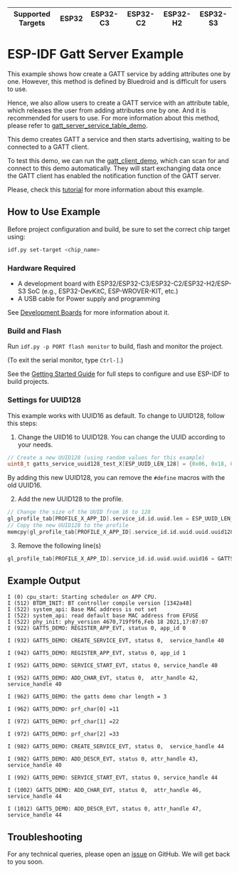 | Supported Targets | ESP32 | ESP32-C3 | ESP32-C2 | ESP32-H2 | ESP32-S3 |
| ----------------- | ----- | -------- | -------- | -------- | -------- |

# ESP-IDF Gatt Server Example

This example shows how create a GATT service by adding attributes one by one. However, this method is defined by Bluedroid and is difficult for users to use.

Hence, we also allow users to create a GATT service with an attribute table, which releases the user from adding attributes one by one. And it is recommended for users to use. For more information about this method, please refer to [gatt_server_service_table_demo](../gatt_server_service_table).

This demo creates GATT a service and then starts advertising, waiting to be connected to a GATT client. 

To test this demo, we can run the [gatt_client_demo](../gatt_client), which can scan for and connect to this demo automatically. They will start exchanging data once the GATT client has enabled the notification function of the GATT server.

Please, check this [tutorial](tutorial/Gatt_Server_Example_Walkthrough.md) for more information about this example.

## How to Use Example

Before project configuration and build, be sure to set the correct chip target using:

```bash
idf.py set-target <chip_name>
```

### Hardware Required

* A development board with ESP32/ESP32-C3/ESP32-C2/ESP32-H2/ESP-S3 SoC (e.g., ESP32-DevKitC, ESP-WROVER-KIT, etc.)
* A USB cable for Power supply and programming

See [Development Boards](https://www.espressif.com/en/products/devkits) for more information about it.

### Build and Flash

Run `idf.py -p PORT flash monitor` to build, flash and monitor the project.

(To exit the serial monitor, type ``Ctrl-]``.)

See the [Getting Started Guide](https://idf.espressif.com/) for full steps to configure and use ESP-IDF to build projects.

### Settings for UUID128

This example works with UUID16 as default. To change to UUID128, follow this steps:

1. Change the UIID16 to UUID128. You can change the UUID according to your needs.

```c
// Create a new UUID128 (using random values for this example)
uint8_t gatts_service_uuid128_test_X[ESP_UUID_LEN_128] = {0x06, 0x18, 0x7a, 0xec, 0xbe, 0x11, 0x11, 0xea, 0x00, 0x16, 0x02, 0x42, 0x01, 0x13, 0x00, 0x04};
```

By adding this new UUID128, you can remove the `#define` macros with the old UUID16.

2. Add the new UUID128 to the profile.

```c
// Change the size of the UUID from 16 to 128
gl_profile_tab[PROFILE_X_APP_ID].service_id.id.uuid.len = ESP_UUID_LEN_128;
// Copy the new UUID128 to the profile
memcpy(gl_profile_tab[PROFILE_X_APP_ID].service_id.id.uuid.uuid.uuid128, gatts_service_uuid128_test_X, ESP_UUID_LEN_128);
```

3. Remove the following line(s)
```c
gl_profile_tab[PROFILE_X_APP_ID].service_id.id.uuid.uuid.uuid16 = GATTS_SERVICE_UUID_TEST_X;
```

## Example Output

```
I (0) cpu_start: Starting scheduler on APP CPU.
I (512) BTDM_INIT: BT controller compile version [1342a48]
I (522) system_api: Base MAC address is not set
I (522) system_api: read default base MAC address from EFUSE
I (522) phy_init: phy_version 4670,719f9f6,Feb 18 2021,17:07:07
I (922) GATTS_DEMO: REGISTER_APP_EVT, status 0, app_id 0

I (932) GATTS_DEMO: CREATE_SERVICE_EVT, status 0,  service_handle 40

I (942) GATTS_DEMO: REGISTER_APP_EVT, status 0, app_id 1

I (952) GATTS_DEMO: SERVICE_START_EVT, status 0, service_handle 40

I (952) GATTS_DEMO: ADD_CHAR_EVT, status 0,  attr_handle 42, service_handle 40

I (962) GATTS_DEMO: the gatts demo char length = 3

I (962) GATTS_DEMO: prf_char[0] =11

I (972) GATTS_DEMO: prf_char[1] =22

I (972) GATTS_DEMO: prf_char[2] =33

I (982) GATTS_DEMO: CREATE_SERVICE_EVT, status 0,  service_handle 44

I (982) GATTS_DEMO: ADD_DESCR_EVT, status 0, attr_handle 43, service_handle 40

I (992) GATTS_DEMO: SERVICE_START_EVT, status 0, service_handle 44

I (1002) GATTS_DEMO: ADD_CHAR_EVT, status 0,  attr_handle 46, service_handle 44

I (1012) GATTS_DEMO: ADD_DESCR_EVT, status 0, attr_handle 47, service_handle 44

```

## Troubleshooting

For any technical queries, please open an [issue](https://github.com/espressif/esp-idf/issues) on GitHub. We will get back to you soon.
